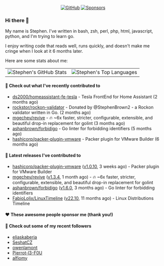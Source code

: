 <p align="center">
    <a href="https://github.com/StephenBrown2"><img src="https://img.shields.io/github/followers/StephenBrown2.svg?label=GitHub&style=social" alt="GitHub"></a>
    <a href="https://github.com/sponsors/StephenBrown2"><img src="https://img.shields.io/badge/Sponsors--_.svg?style=social&logo=github&logoColor=EA4AAA" alt="Sponsors"></a>
</p>

### Hi there 👋

My name is Stephen. I've written in bash, zsh, perl, php, html, javascript, python, and I'm trying to learn go.

I enjoy writing code that reads well, runs quickly, and doesn't make me cringe when I look at it 6 months later.

Here are some stats about me:

|     |     |
| --- | --- |
| ![Stephen's GitHub Stats](https://github-readme-stats.vercel.app/api?username=StephenBrown2&show_icons=true&count_private=true) | ![Stephen's Top Languages](https://github-readme-stats.vercel.app/api/top-langs/?username=StephenBrown2&layout=compact) |

#### 👷 Check out what I've recently contributed to

- [ds2000/homeassistant-fe-tesla](https://github.com/ds2000/homeassistant-fe-tesla) - Tesla FrontEnd for Home Assistant (2 months ago)
- [rockstor/rockon-validator](https://github.com/rockstor/rockon-validator) - Donated by @StephenBrown2 - a Rockon validator written in Go. (2 months ago)
- [mgechev/revive](https://github.com/mgechev/revive) - 🔥 ~6x faster, stricter, configurable, extensible, and beautiful drop-in replacement for golint (3 months ago)
- [ashanbrown/forbidigo](https://github.com/ashanbrown/forbidigo) - Go linter for forbidding identifiers (5 months ago)
- [hashicorp/packer-plugin-vmware](https://github.com/hashicorp/packer-plugin-vmware) - Packer plugin for VMware Builder (6 months ago)



#### 🔭 Latest releases I've contributed to

- [hashicorp/packer-plugin-vmware](https://github.com/hashicorp/packer-plugin-vmware) ([v1.0.10](https://github.com/hashicorp/packer-plugin-vmware/releases/tag/v1.0.10), 3 weeks ago) - Packer plugin for VMware Builder
- [mgechev/revive](https://github.com/mgechev/revive) ([v1.3.4](https://github.com/mgechev/revive/releases/tag/v1.3.4), 1 month ago) - 🔥 ~6x faster, stricter, configurable, extensible, and beautiful drop-in replacement for golint
- [ashanbrown/forbidigo](https://github.com/ashanbrown/forbidigo) ([v1.6.0](https://github.com/ashanbrown/forbidigo/releases/tag/v1.6.0), 3 months ago) - Go linter for forbidding identifiers
- [FabioLolix/LinuxTimeline](https://github.com/FabioLolix/LinuxTimeline) ([v22.10](https://github.com/FabioLolix/LinuxTimeline/releases/tag/v22.10), 11 months ago) - Linux Distributions Timeline

#### ❤️ These awesome people sponsor me (thank you!)


#### 👯 Check out some of my recent followers

- [eliaskaberia](https://github.com/eliaskaberia)
- [SeshatCZ](https://github.com/SeshatCZ)
- [owenlamont](https://github.com/owenlamont)
- [Pierrot-l3-F0U](https://github.com/Pierrot-l3-F0U)
- [alfiomy](https://github.com/alfiomy)


